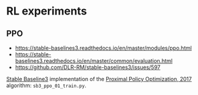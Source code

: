 # RL experiments

## PPO

- https://stable-baselines3.readthedocs.io/en/master/modules/ppo.html
- https://stable-baselines3.readthedocs.io/en/master/common/evaluation.html
- https://github.com/DLR-RM/stable-baselines3/issues/597


[Stable Baseline3](https://stable-baselines3.readthedocs.io/en/master/modules/ppo.html) implementation
of the [Proximal Policy Optimization, 2017](https://arxiv.org/abs/1707.06347) algorithm:
`sb3_ppo_01_train.py`.


